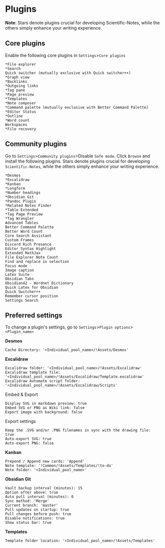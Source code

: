 # Plugins
**Note**: Stars denote plugins crucial for developing Scientific-Notes, while the others simply enhance your writing experience.

## Core plugins
Enable the following core plugins in `Settings`>`Core plugins`

```
*File explorer
*Search
Quick switcher (mutually exclusive with Quick switcher++)
*Graph view
*Backlinks
*Outgoing links
*Tag pane
*Page preview
*Templates
*Note composer
*Command palette (mutually exclusive with Better Command Palette)
*Editor Status
*Outline
*Word count
Workspaces
*File recovery
```

## Community plugins
Go to `Settings`>`Community plugins`>Disable `Safe mode`. Click `Browse` and install the following plugins. Stars denote plugins crucial for developing `Scientific-Notes`, while the others simply enhance your writing experience.

```
*Desmos
*Excalidraw
*Kanban
*Longform
*Number headings
*Obsidian Git
*Pandoc Plugin
*Related Notes Finder
*Table Extended
*Tag Page Preview
*Tag Wrangler
Advanced Tables
Better Command Palette
Better Word Count
Core Search Assistant
Custom Frames
Discord Rich Presence
Editor Syntax Highlight
Extended MathJax
File Explorer Note Count
Find and replace in selection
Focus mode
Image caption
Latex Suite
Obsidian Tabs
Obsidian42 - Wordnet Dictionary
Quick Latex for Obsidian
Quick Switcher++
Remember cursor position
Settings Search
```

## Preferred settings
To change a plugin's settings, go to `Settings`>`Plugin options`>`<Plugin_name>`

**Desmos**
```
Cache Directory: '<Individual_pool_name>/!Assets/Desmos'
```

**Excalidraw**
```
Excalidraw folder: '<Individual_pool_name>/!Assets/Excalidraw'
Excalidraw template file: '<Individual_pool_name>/!Assets/Excalidraw/Template.excalidraw'
Excalidraw Automate script folder: '<Individual_pool_name>/!Assets/Excalidraw/Scripts'
```
Embed & Export
```
Display SVG in markdown preview: true
Embed SVG or PNG as Wiki link: false
Export image with background: false
```
Export settings
```
Keep the .SVG and/or .PNG filenames in sync with the drawing file: true
Auto-export SVG: true
Auto-export PNG: false
```

**Kanban**
```
Prepend / Append new cards: 'Append'
Note template: '!Common/!Assets/Templates/!to-do'
Note folder: '<Individual_pool_name>'
```

**Obsidian Git**
```
Vault backup interval (minutes): 15
Option after above: true
Auto pull interval (minutes): 0
Sync method: 'Merge'
Current branch: 'master'
Pull updates on startup: true
Pull changes before push: true
Disable notifications: true
Show status bar: true
```

**Templates**
```
Template folder location: '<Individual_pool_name>/!Assets/Templates'
```
